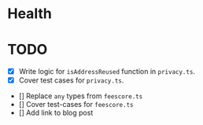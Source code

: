 # Health

# TODO

- [x] Write logic for `isAddressReused` function in `privacy.ts`.
- [x] Cover test cases for `privacy.ts`.
- [] Replace `any` types from `feescore.ts`
- [] Cover test-cases for `feescore.ts`
- [] Add link to blog post

